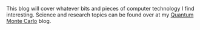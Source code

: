 <!-- 
.. title: Introduction
.. slug: introduction
.. date: 2015-08-19 23:18:00 UTC-05:00
.. tags: 
.. category: 
.. link: 
.. description: 
.. type: text
-->

This blog will cover whatever bits and pieces of computer technology I find interesting.
Science and research topics can be found over at my [Quantum Monte Carlo](http://quantum_mc.blogspot.com/) blog.
